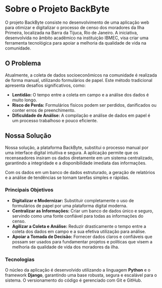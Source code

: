
# Sobre o Projeto BackByte

O projeto BackByte consiste no desenvolvimento de uma aplicação web para otimizar e digitalizar o processo de censo dos moradores da Ilha Primeira, localizada na Barra da Tijuca, Rio de Janeiro. A iniciativa, desenvolvida no âmbito acadêmico na instituição IBMEC, visa criar uma ferramenta tecnológica para apoiar a melhoria da qualidade de vida na comunidade.

## O Problema

Atualmente, a coleta de dados socioeconômicos na comunidade é realizada de forma manual, utilizando formulários de papel. Este método tradicional apresenta desafios significativos, como:

* **Lentidão:** O tempo entre a coleta em campo e a análise dos dados é muito longo.
* **Risco de Perda:** Formulários físicos podem ser perdidos, danificados ou conter erros de preenchimento.
* **Dificuldade de Análise:** A compilação e análise de dados em papel é um processo trabalhoso e pouco eficiente.

## Nossa Solução

Nossa solução, a plataforma BackByte, substitui o processo manual por uma interface digital intuitiva e segura. A aplicação permite que os recenseadores insiram os dados diretamente em um sistema centralizado, garantindo a integridade e a disponibilidade imediata das informações.

Com os dados em um banco de dados estruturado, a geração de relatórios e a análise de tendências se tornam tarefas simples e rápidas.

### Principais Objetivos

* **Digitalizar e Modernizar:** Substituir completamente o uso de formulários de papel por uma plataforma digital moderna.
* **Centralizar as Informações:** Criar um banco de dados único e seguro, servindo como uma fonte confiável para todas as informações do censo.
* **Agilizar a Coleta e Análise:** Reduzir drasticamente o tempo entre a coleta dos dados em campo e a sua efetiva utilização para análise.
* **Apoiar a Tomada de Decisão:** Fornecer dados claros e confiáveis que possam ser usados para fundamentar projetos e políticas que visem a melhoria da qualidade de vida dos moradores da ilha.

### Tecnologias

O núcleo da aplicação é desenvolvido utilizando a linguagem **Python** e o framework **Django**, garantindo uma base robusta, segura e escalável para o sistema. O versionamento do código é gerenciado com Git e GitHub.
